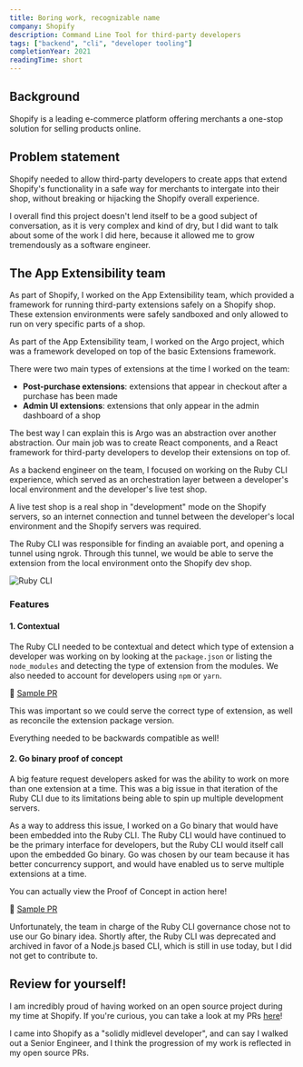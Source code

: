 ```yaml
---
title: Boring work, recognizable name
company: Shopify
description: Command Line Tool for third-party developers
tags: ["backend", "cli", "developer tooling"]
completionYear: 2021
readingTime: short
---
```


## Background

Shopify is a leading e-commerce platform offering merchants a one-stop solution for selling products online.

## Problem statement

Shopify needed to allow third-party developers to create apps that extend Shopify's functionality in a safe way for merchants to intergate into their shop, without breaking or hijacking the Shopify overall experience.

I overall find this project doesn't lend itself to be a good subject of conversation, as it is very complex and kind of dry, but I did want to talk about some of the work I did here, because it allowed me to grow tremendously as a software engineer.

## The App Extensibility team

As part of Shopify, I worked on the App Extensibility team, which provided a framework for running third-party extensions safely on a Shopify shop. These extension environments were safely sandboxed and only allowed to run on very specific parts of a shop.

As part of the App Extensibility team, I worked on the Argo project, which was a framework developed on top of the basic Extensions framework.

There were two main types of extensions at the time I worked on the team:

- **Post-purchase extensions**: extensions that appear in checkout after a purchase has been made
- **Admin UI extensions**: extensions that only appear in the admin dashboard of a shop

The best way I can explain this is Argo was an abstraction over another abstraction. Our main job was to create React components, and a React framework for third-party developers to develop their extensions on top of.

As a backend engineer on the team, I focused on working on the Ruby CLI experience, which served as an orchestration layer between a developer's local environment and the developer's live test shop.

A live test shop is a real shop in "development" mode on the Shopify servers, so an internet connection and tunnel between the developer's local environment and the Shopify servers was required.

The Ruby CLI was responsible for finding an avaiable port, and opening a tunnel using ngrok. Through this tunnel, we would be able to serve the extension from the local environment onto the Shopify dev shop.

![Ruby CLI](/projects/ruby-cli.png)

### Features

#### 1. Contextual

The Ruby CLI needed to be contextual and detect which type of extension a developer was working on by looking at the `package.json` or listing the `node_modules` and detecting the type of extension from the modules. We also needed to account for developers using `npm` or `yarn`.

🔀 [Sample PR](https://github.com/Shopify/shopify-cli/pull/1690)

This was important so we could serve the correct type of extension, as well as reconcile the extension package version.

Everything needed to be backwards compatible as well!

#### 2. Go binary proof of concept

A big feature request developers asked for was the ability to work on more than one extension at a time. This was a big issue in that iteration of the Ruby CLI due to its limitations being able to spin up multiple development servers.

As a way to address this issue, I worked on a Go binary that would have been embedded into the Ruby CLI. The Ruby CLI would have continued to be the primary interface for developers, but the Ruby CLI would itself call upon the embedded Go binary. Go was chosen by our team because it has better concurrency support, and would have enabled us to serve multiple extensions at a time.

You can actually view the Proof of Concept in action here!

🔀 [Sample PR](https://github.com/Shopify/shopify-cli/pull/1690)

Unfortunately, the team in charge of the Ruby CLI governance chose not to use our Go binary idea. Shortly after, the Ruby CLI was deprecated and archived in favor of a Node.js based CLI, which is still in use today, but I did not get to contribute to.

## Review for yourself!

I am incredibly proud of having worked on an open source project during my time at Shopify. If you're curious, you can take a look at my PRs [here](https://github.com/Shopify/shopify-cli/pulls?q=is%3Apr+is%3Aclosed+author%3Acecyc)!

I came into Shopify as a "solidly midlevel developer", and can say I walked out a Senior Engineer, and I think the progression of my work is reflected in my open source PRs.
